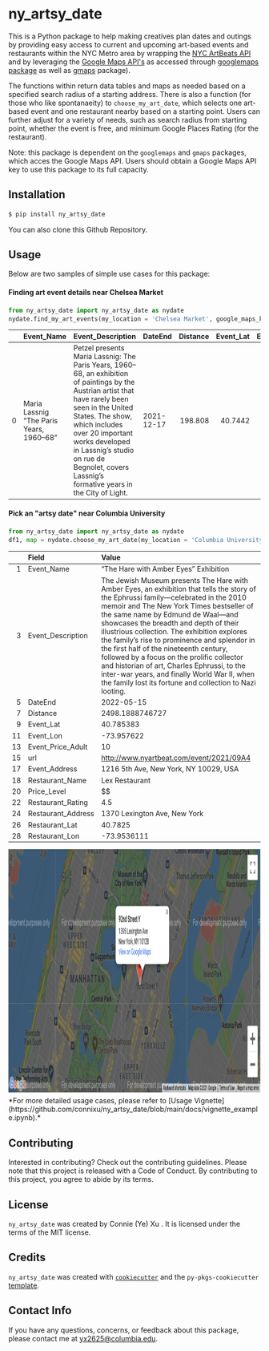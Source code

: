 # ny_artsy_date

This is a Python package to help making creatives plan dates and outings by providing easy access to current and upcoming art-based events and restaurants within the NYC Metro area by wrapping the [NYC ArtBeats API](https://www.nyartbeat.com/resources/doc/api) and by leveraging the [Google Maps API's](https://developers.google.com/maps) as accessed through [googlemaps package](https://github.com/googlemaps/google-maps-services-python) as well as [gmaps](https://pypi.org/project/gmaps/) package).

The functions within return data tables and maps as needed based on a specified search radius of a starting address. There is also a function (for those who like spontanaeity) to `choose_my_art_date`, which selects one art-based event and one restaurant nearby based on a starting point. Users can further adjust for a variety of needs, such as search radius from starting point, whether the event is free, and minimum Google Places Rating (for the restaurant). 

Note: this package is dependent on the `googlemaps` and `gmaps` packages, which acces the Google Maps API. Users should obtain a Google Maps API key to use this package to its full capacity.

## Installation

```bash
$ pip install ny_artsy_date
```
You can also clone this Github Repository.

## Usage
Below are two samples of simple use cases for this package: 

#### Finding art event details near Chelsea Market
```Python
from ny_artsy_date import ny_artsy_date as nydate
nydate.find_my_art_events(my_location = 'Chelsea Market', google_maps_key = API_KEY, free_only = 1)
```

|    | Event_Name                               | Event_Description                                                                                                                                                                                                                                                                                                                                                                                                                                                                                                                                                                                                                                                                                                                                                                                                                                                                                                                                                                                                                                         | DateEnd    |   Distance |   Event_Lat |   Event_Lon |   Event_Price_Adult | url                                      | Event_Address                          |
|---:|:-----------------------------------------|:----------------------------------------------------------------------------------------------------------------------------------------------------------------------------------------------------------------------------------------------------------------------------------------------------------------------------------------------------------------------------------------------------------------------------------------------------------------------------------------------------------------------------------------------------------------------------------------------------------------------------------------------------------------------------------------------------------------------------------------------------------------------------------------------------------------------------------------------------------------------------------------------------------------------------------------------------------------------------------------------------------------------------------------------------------|:-----------|-----------:|------------:|------------:|--------------------:|:-----------------------------------------|:---------------------------------------|
|  0 | Maria Lassnig “The Paris Years, 1960–68” | Petzel presents Maria Lassnig: The Paris Years, 1960–68, an exhibition of paintings by the Austrian artist that have rarely been seen in the United States. The show, which includes over 20 important works developed in Lassnig’s studio on rue de Begnolet, covers Lassnig’s formative years in the City of Light.                                                                                                                                                                                                                                                                                                                                                                                                                                                                                                                                                                                                                                                                                                                                     | 2021-12-17 |    198.808 |     40.7442 |     -74.006 |                   0 | http://www.nyartbeat.com/event/2021/F832 | 456 W 18th St, New York, NY 10011, USA |
  

#### Pick an "artsy date" near Columbia University 

```Python
from ny_artsy_date import ny_artsy_date as nydate
df1, map = nydate.choose_my_art_date(my_location = 'Columbia University', google_maps_key = API_KEY, search_range = 3000,mapping = 1)
```
|    | Field              | Value                                                                                                                                                                                                                                                                                                                                                                                                                                                                                                                                                                                                                                                                                                                                                                                                                                              |
|---:|:-------------------|:---------------------------------------------------------------------------------------------------------------------------------------------------------------------------------------------------------------------------------------------------------------------------------------------------------------------------------------------------------------------------------------------------------------------------------------------------------------------------------------------------------------------------------------------------------------------------------------------------------------------------------------------------------------------------------------------------------------------------------------------------------------------------------------------------------------------------------------------------|
|  1 | Event_Name         | “The Hare with Amber Eyes” Exhibition                                                                                                                                                                                                                                                                                                                                                                                                                                                                                                                                                                                                                                                                                                                                                                                                              |
|  3 | Event_Description  | The Jewish Museum presents The Hare with Amber Eyes, an exhibition that tells the story of the Ephrussi family—celebrated in the 2010 memoir and The New York Times bestseller of the same name by Edmund de Waal—and showcases the breadth and depth of their illustrious collection. The exhibition explores the family’s rise to prominence and splendor in the first half of the nineteenth century, followed by a focus on the prolific collector and historian of art, Charles Ephrussi, to the inter-war years, and finally World War II, when the family lost its fortune and collection to Nazi looting.                                                                                                                                                                                                                                  |
|  5 | DateEnd            | 2022-05-15                                                                                                                                                                                                                                                                                                                                                                                                                                                                                                                                                                                                                                                                                                                                                                                                                                         |
|  7 | Distance           | 2498.1888746727                                                                                                                                                                                                                                                                                                                                                                                                                                                                                                                                                                                                                                                                                                                                                                                                                                    |
|  9 | Event_Lat          | 40.785383                                                                                                                                                                                                                                                                                                                                                                                                                                                                                                                                                                                                                                                                                                                                                                                                                                          |
| 11 | Event_Lon          | -73.957622                                                                                                                                                                                                                                                                                                                                                                                                                                                                                                                                                                                                                                                                                                                                                                                                                                         |
| 13 | Event_Price_Adult  | 10                                                                                                                                                                                                                                                                                                                                                                                                                                                                                                                                                                                                                                                                                                                                                                                                                                                 |
| 15 | url                | http://www.nyartbeat.com/event/2021/09A4                                                                                                                                                                                                                                                                                                                                                                                                                                                                                                                                                                                                                                                                                                                                                                                                           |
| 17 | Event_Address      | 1216 5th Ave, New York, NY 10029, USA                                                                                                                                                                                                                                                                                                                                                                                                                                                                                                                                                                                                                                                                                                                                                                                                              |
| 18 | Restaurant_Name    | Lex Restaurant                                                                                                                                                                                                                                                                                                                                                                                                                                                                                                                                                                                                                                                                                                                                                                                                                                     |
| 20 | Price_Level        | $$                                                                                                                                                                                                                                                                                                                                                                                                                                                                                                                                                                                                                                                                                                                                                                                                                                                 |
| 22 | Restaurant_Rating  | 4.5                                                                                                                                                                                                                                                                                                                                                                                                                                                                                                                                                                                                                                                                                                                                                                                                                                                |
| 24 | Restaurant_Address | 1370 Lexington Ave, New York                                                                                                                                                                                                                                                                                                                                                                                                                                                                                                                                                                                                                                                                                                                                                                                                                       |
| 26 | Restaurant_Lat     | 40.7825                                                                                                                                                                                                                                                                                                                                                                                                                                                                                                                                                                                                                                                                                                                                                                                                                                            |
| 28 | Restaurant_Lon     | -73.9536111                                                                                                                                                                                                                                                                                                                                                                                                                                                                                                                                                                                                                                                                                                                                                                                                                                        |

<img src="https://github.com/connixu/ny_artsy_date/blob/main/docs/map_example.png" width="700" height="490">
*For more detailed usage cases, please refer to [Usage Vignette](https://github.com/connixu/ny_artsy_date/blob/main/docs/vignette_example.ipynb).*

## Contributing

Interested in contributing? Check out the contributing guidelines. Please note that this project is released with a Code of Conduct. By contributing to this project, you agree to abide by its terms.

## License

`ny_artsy_date` was created by Connie (Ye) Xu . It is licensed under the terms of the MIT license.

## Credits

`ny_artsy_date` was created with [`cookiecutter`](https://cookiecutter.readthedocs.io/en/latest/) and the `py-pkgs-cookiecutter` [template](https://github.com/py-pkgs/py-pkgs-cookiecutter).

## Contact Info

If you have any questions, concerns, or feedback about this package, please contact me at yx2625@columbia.edu. 
